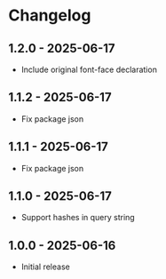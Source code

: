 # Changelog

## 1.2.0 - 2025-06-17

- Include original font-face declaration

## 1.1.2 - 2025-06-17

- Fix package json

## 1.1.1 - 2025-06-17

- Fix package json

## 1.1.0 - 2025-06-17

- Support hashes in query string

## 1.0.0 - 2025-06-16

- Initial release
